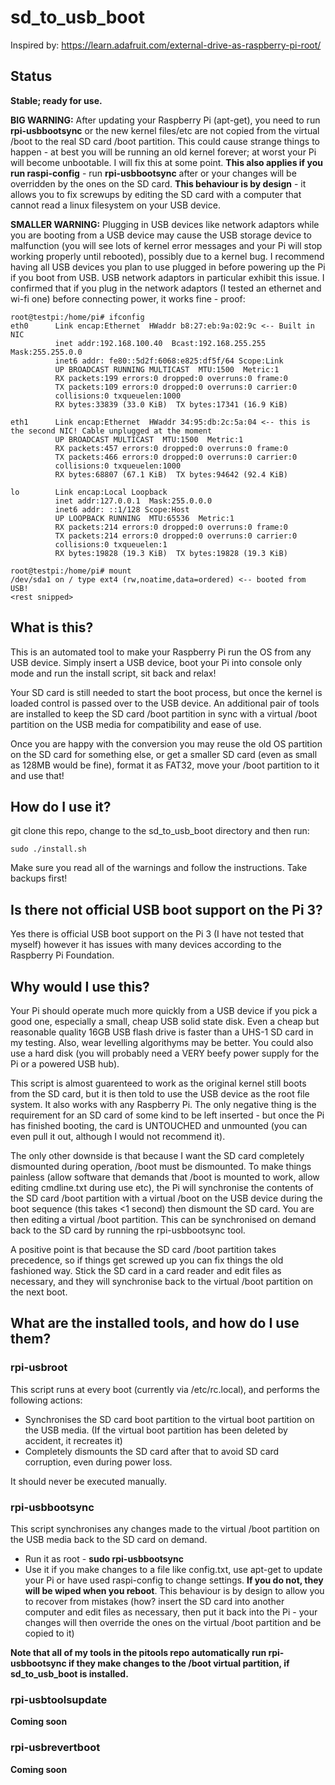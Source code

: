 # sd_to_usb_boot

Inspired by: https://learn.adafruit.com/external-drive-as-raspberry-pi-root/

## Status

**Stable; ready for use.**

**BIG WARNING:** After updating your Raspberry Pi (apt-get), you need to run **rpi-usbbootsync** or the new kernel files/etc are not copied from the virtual /boot to the real SD card /boot partition. This could cause strange things to happen - at best you will be running an old kernel forever; at worst your Pi will become unbootable. I will fix this at some point. **This also applies if you run raspi-config** - run **rpi-usbbootsync** after or your changes will be overridden by the ones on the SD card. **This behaviour is by design** - it allows you to fix screwups by editing the SD card with a computer that cannot read a linux filesystem on your USB device.

**SMALLER WARNING:** Plugging in USB devices like network adaptors while you are booting from a USB device may cause the USB storage device to malfunction (you will see lots of kernel error messages and your Pi will stop working properly until rebooted), possibly due to a kernel bug. I recommend having all USB devices you plan to use plugged in before powering up the Pi if you boot from USB. USB network adaptors in particular exhibit this issue. I confirmed that if you plug in the network adaptors (I tested an ethernet and wi-fi one) before connecting power, it works fine - proof:

```
root@testpi:/home/pi# ifconfig
eth0      Link encap:Ethernet  HWaddr b8:27:eb:9a:02:9c <-- Built in NIC
          inet addr:192.168.100.40  Bcast:192.168.255.255  Mask:255.255.0.0
          inet6 addr: fe80::5d2f:6068:e825:df5f/64 Scope:Link
          UP BROADCAST RUNNING MULTICAST  MTU:1500  Metric:1
          RX packets:199 errors:0 dropped:0 overruns:0 frame:0
          TX packets:109 errors:0 dropped:0 overruns:0 carrier:0
          collisions:0 txqueuelen:1000
          RX bytes:33839 (33.0 KiB)  TX bytes:17341 (16.9 KiB)

eth1      Link encap:Ethernet  HWaddr 34:95:db:2c:5a:04 <-- this is the second NIC! Cable unplugged at the moment
          UP BROADCAST MULTICAST  MTU:1500  Metric:1
          RX packets:457 errors:0 dropped:0 overruns:0 frame:0
          TX packets:466 errors:0 dropped:0 overruns:0 carrier:0
          collisions:0 txqueuelen:1000
          RX bytes:68807 (67.1 KiB)  TX bytes:94642 (92.4 KiB)

lo        Link encap:Local Loopback
          inet addr:127.0.0.1  Mask:255.0.0.0
          inet6 addr: ::1/128 Scope:Host
          UP LOOPBACK RUNNING  MTU:65536  Metric:1
          RX packets:214 errors:0 dropped:0 overruns:0 frame:0
          TX packets:214 errors:0 dropped:0 overruns:0 carrier:0
          collisions:0 txqueuelen:1
          RX bytes:19828 (19.3 KiB)  TX bytes:19828 (19.3 KiB)
          
root@testpi:/home/pi# mount
/dev/sda1 on / type ext4 (rw,noatime,data=ordered) <-- booted from USB!
<rest snipped>
```

## What is this?

This is an automated tool to make your Raspberry Pi run the OS from any USB device. Simply insert a USB device, boot your Pi into console only mode and run the install script, sit back and relax!

Your SD card is still needed to start the boot process, but once the kernel is loaded control is passed over to the USB device. An additional pair of tools are installed to keep the SD card /boot partition in sync with a virtual /boot partition on the USB media for compatibility and ease of use.

Once you are happy with the conversion you may reuse the old OS partition on the SD card for something else, or get a smaller SD card (even as small as 128MB would be fine), format it as FAT32, move your /boot partition to it and use that!

## How do I use it?

git clone this repo, change to the sd_to_usb_boot directory and then run:
```
sudo ./install.sh
```

Make sure you read all of the warnings and follow the instructions. Take backups first!

## Is there not official USB boot support on the Pi 3?

Yes there is official USB boot support on the Pi 3 (I have not tested that myself) however it has issues with many devices according to the Raspberry Pi Foundation.

##  Why would I use this?

Your Pi should operate much more quickly from a USB device if you pick a good one, especially a small, cheap USB solid state disk. Even a cheap but reasonable quality 16GB USB flash drive is faster than a UHS-1 SD card in my testing. Also, wear levelling algorithyms may be better. You could also use a hard disk (you will probably need a VERY beefy power supply for the Pi or a powered USB hub).

This script is almost guarenteed to work as the original kernel still boots from the SD card, but it is then told to use the USB device as the root file system. It also works with any Raspberry Pi. The only negative thing is the requirement for an SD card of some kind to be left inserted - but once the Pi has finished booting, the card is UNTOUCHED and unmounted (you can even pull it out, although I would not recommend it).

The only other downside is that because I want the SD card completely dismounted during operation, /boot must be dismounted. To make things painless (allow software that demands that /boot is mounted to work, allow editing cmdline.txt during use etc), the Pi will synchronise the contents of the SD card /boot partition with a virtual /boot on the USB device during the boot sequence (this takes <1 second) then dismount the SD card. You are then editing a virtual /boot partition. This can be synchronised on demand back to the SD card by running the rpi-usbbootsync tool.

A positive point is that because the SD card /boot partition takes precedence, so if things get screwed up you can fix things the old fashioned way. Stick the SD card in a card reader and edit files as necessary, and they will synchronise back to the virtual /boot partition on the next boot.

## What are the installed tools, and how do I use them?

### rpi-usbroot

This script runs at every boot (currently via /etc/rc.local), and performs the following actions:

* Synchronises the SD card boot partition to the virtual boot partition on the USB media. (If the virtual boot partition has been deleted by accident, it recreates it)
* Completely dismounts the SD card after that to avoid SD card corruption, even during power loss.

It should never be executed manually.

### rpi-usbbootsync

This script synchronises any changes made to the virtual /boot partition on the USB media back to the SD card on demand.

* Run it as root - **sudo rpi-usbbootsync**
* Use it if you make changes to a file like config.txt, use apt-get to update your Pi or have used raspi-config to change settings. **If you do not, they will be wiped when you reboot**. This behaviour is by design to allow you to recover from mistakes (how? insert the SD card into another computer and edit files as necessary, then put it back into the Pi - your changes will then override the ones on the virtual /boot partition and be copied to it)

**Note that all of my tools in the pitools repo automatically run rpi-usbbootsync if they make changes to the /boot virtual partition, if sd_to_usb_boot is installed.**

### rpi-usbtoolsupdate

**Coming soon**

### rpi-usbrevertboot

**Coming soon**
